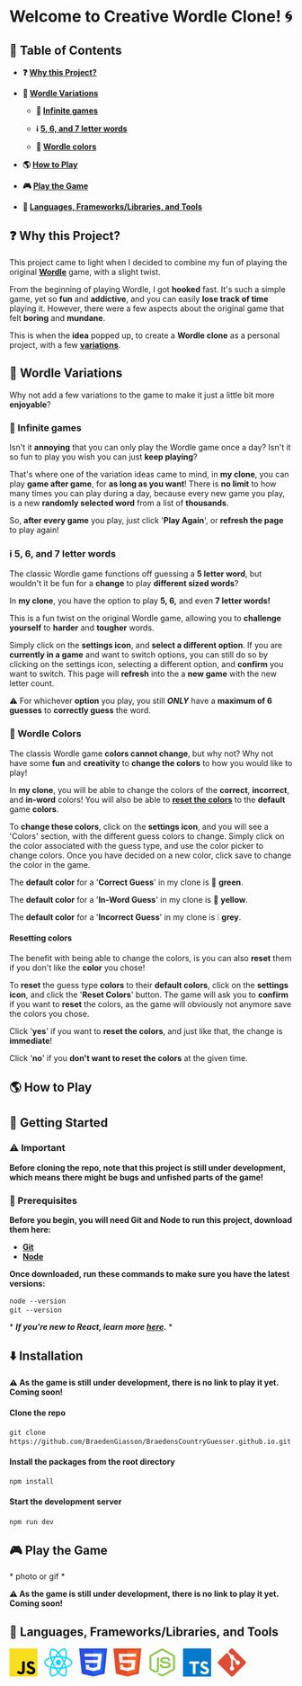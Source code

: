 # Welcome to Creative Wordle Clone! :cyclone:
## :bookmark_tabs: Table of Contents

- **:question: [Why this Project?](#question-why-this-project)**

- **:twisted_rightwards_arrows: [Wordle Variations](#twisted_rightwards_arrows-wordle-variations)**
  - **:dizzy: [Infinite games](#dizzy-infinite-games)**

  - **:information_source: [5, 6, and 7 letter words](#information_source-5-6-and-7-letter-words)**

  - **:art: [Wordle colors](#art-wordle-colors)**

- **:earth_americas: [How to Play](#earth_americas-how-to-play)**
- **:video_game: [Play the Game](#video_game-play-the-game)**
- **:open_file_folder: [Languages, Frameworks/Libraries, and Tools](#open_file_folder-languages-frameworkslibraries-and-tools)**
## :question: Why this Project?

This project came to light when I decided to combine my fun of playing the original **[Wordle](https://www.nytimes.com/games/wordle/index.html)** game, with a slight twist.

From the beginning of playing Wordle, I got **hooked** fast. It's such a simple game, yet so **fun** and **addictive**, and you can easily **lose track of time** playing it. However, there were a few aspects about the original game that felt **boring** and **mundane**.    

This is when the **idea** popped up, to create a **Wordle clone** as a personal project, with a few **[variations](#twisted_rightwards_arrows-wordle-variations)**.  

## :twisted_rightwards_arrows: Wordle Variations

Why not add a few variations to the game to make it just a little bit more **enjoyable**?

### :dizzy: Infinite games

Isn't it **annoying** that you can only play the Wordle game once a day? Isn't it so fun to play you wish you can just **keep playing**? 

That's where one of the variation ideas came to mind, in **my clone**, you can play **game after game**, for **as long as you want**! There is **no limit** to how many times you can play during a day, because every new game you play, is a new **randomly selected word** from a list of **thousands**.

So, **after every game** you play, just click '**Play Again**', or **refresh the page** to play again! 
### :information_source: 5, 6, and 7 letter words

The classic Wordle game functions off guessing a **5 letter word**, but wouldn't it be fun for a **change** to play **different sized words**?

In **my clone**, you have the option to play **5, 6,** and even **7 letter words!** 

This is a fun twist on the original Wordle game, allowing you to **challenge yourself** to **harder** and **tougher** words.

Simply click on the **settings icon**, and **select a different option**. If you are **currently in a game** and want to switch options, you can still do so by clicking on the settings icon, selecting a different option, and **confirm** you want to switch. This page will **refresh** into the a **new game** with the new letter count.

:warning: For whichever **option** you play, you still ***ONLY*** have a **maximum of 6 guesses** to **correctly guess** the    word.
###  :art: Wordle Colors

The classis Wordle game **colors cannot change**, but why not? Why not have some **fun** and **creativity** to **change the colors** to how you would like to play!

In **my clone**, you will be able to change the colors of the **correct**, **incorrect**, and **in-word** colors! You will also be able to **[reset the colors](#resetting-colors)** to the **default** game **colors**.

To **change these colors**, click on the **settings icon**, and you will see a 'Colors' section, with the different guess colors to change. Simply click on the color associated with the guess type, and use the color picker to change colors. Once you have decided on a new color, click save to change the color in the game.

The **default color** for a '**Correct Guess**' in my clone is :green_apple: **green**.

The **default color** for a '**In-Word Guess**' in my clone is :yellow_heart: **yellow**.

The **default color** for a '**Incorrect Guess**' in my clone is :grey_exclamation: **grey**.

#### Resetting colors

The benefit with being able to change the colors, is you can also **reset** them if you don't like the **color** you chose! 

To **reset** the guess type **colors** to their **default colors**, click on the **settings icon**, and click the '**Reset Colors**' button. The game will ask you to **confirm** if you want to **reset** the colors, as the game will obviously not anymore save the colors you chose. 

Click '**yes**' if you want to **reset the colors**, and just like that, the change is **immediate**!

Click '**no**' if you **don't want to reset the colors** at the given time.




## :earth_americas: How to Play





## :dart: Getting Started 

### :warning: Important

**Before cloning the repo, note that this project is still under development, which means there might be bugs and unfished parts of the game!**

### :bookmark: Prerequisites  

**Before you begin, you will need Git and Node to run this project, download them here:**

- **[Git](https://git-scm.com/downloads)**
- **[Node](https://nodejs.org/en/download/)**

**Once downloaded, run these commands to make sure you have the latest versions:**

```
node --version
git --version
```

\* ***If you're new to React, learn more [here](https://reactjs.org/docs/create-a-new-react-app.html).*** \*

## :arrow_down: Installation

**:warning: As the game is still under development, there is no link to play it yet. Coming soon!**

#### Clone the repo

```
git clone https://github.com/BraedenGiasson/BraedensCountryGuesser.github.io.git
```

#### Install the packages from the root directory

```
npm install
```
#### Start the development server
```
npm run dev
```



## :video_game: Play the Game

\* photo or gif *

**:warning: As the game is still under development, there is no link to play it yet. Coming soon!**

## :open_file_folder: Languages, Frameworks/Libraries, and Tools

<div>
	<img 	src="https://github.com/BraedenGiasson/braedengiasson.github.io/raw/main/src/assets/svg/skills/javascript.svg" alt="JavaScript" title="JavaScript" width="50px" height="50px">
        &nbsp;
            <img 	src="https://github.com/BraedenGiasson/braedengiasson.github.io/raw/main/src/assets/svg/skills/react.svg" alt="React" title="React" width="50px" height="50px">
        &nbsp;
        <img 	src="https://github.com/BraedenGiasson/braedengiasson.github.io/raw/main/src/assets/svg/skills/css.svg" alt="CSS" title="CSS" width="50px" height="50px">
        &nbsp;
    <img 	src="https://github.com/BraedenGiasson/braedengiasson.github.io/raw/main/src/assets/svg/skills/html.svg" alt="HTML" title="HTML" width="50px" height="50px">
        &nbsp;
    <img 	src="https://github.com/BraedenGiasson/braedengiasson.github.io/raw/main/src/assets/svg/skills/nodejs.svg" alt="Node.js" title="Node.js" width="50px" height="50px">
        &nbsp;
    <img 	src="https://github.com/BraedenGiasson/braedengiasson.github.io/blob/main/src/assets/svg/skills/typescript.svg" alt="TypeScript" title="TypeScript" width="50px" height="50px">
        &nbsp;
    <img 	src="https://github.com/BraedenGiasson/braedengiasson.github.io/raw/main/src/assets/svg/skills/git.svg" alt="Git" title="Git" width="50px" height="50px">
        &nbsp;
</div>
